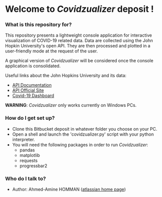 # Welcome to *Covidzualizer* deposit ! #

### What is this repository for? ###

This repository presents a lightweight console application for interactive visualization of COVID-19 related data.
Data are collected using the John Hopkin University's open API.
They are then processed and plotted in a user-friendly mode at the request of the user.

A graphical version of *Covidzualizer* will be considered once the console application is consolidated.

Useful links about the John Hopkins University and its data:
* [API Documentation](https://documenter.getpostman.com/view/10808728/SzS8rjbc#intro)
* [API Official Site](https://covid19api.com/)
* [Covid-19 Dashboard](https://coronavirus.jhu.edu/map.html)

**WARNING**:
*Covidzualizer* only works currently on Windows PCs. 

### How do I get set up? ###

* Clone this Bitbucket deposit in whatever folder you choose on your PC.
* Open a shell and launch the 'covidzualizer.py' script with your python interpreter.
* You will need the following packages in order to run *Covidzualizer*:
  * pandas
  * matplotlib
  * requests
  * progressbar2

### Who do I talk to? ###

* Author: Ahmed-Amine HOMMAN ([atlassian home page](https://bitbucket.org/ahmed-aminehomman/))
